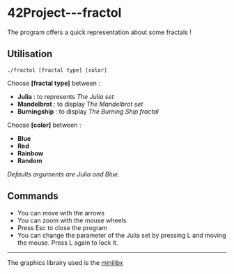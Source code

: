 # 42Project---fractol

The program offers a quick representation about some fractals !

## Utilisation

```./fractol [fractal type] [color]```

Choose **[fractal type]** between :
- **Julia** : to represents *The Julia set*
- **Mandelbrot** : to display *The Mandelbrot set*
- **Burningship** : to display *The Burning Ship fractal*

Choose **[color]** between :
- **Blue**
- **Red**
- **Rainbow**
- **Random**

*Defaults arguments are Julia and Blue.*

## Commands

- You can move with the arrows
- You can zoom with the mouse wheels
- Press Esc to close the program
- You can change the parameter of the Julia set by pressing L and moving the mouse. Press L again to lock it.

---
The graphics librairy used is the [minilibx](https://github.com/42Paris/minilibx-linux)
